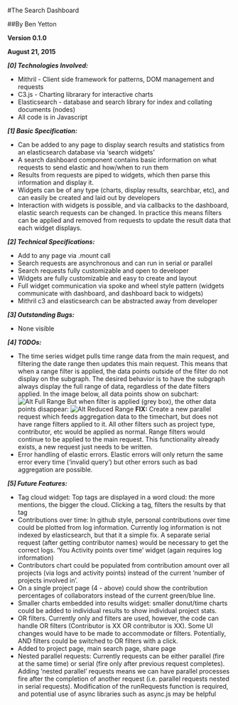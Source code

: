 #The Search Dashboard

##By Ben Yetton

**Version 0.1.0**

**August 21, 2015**

***[0] Technologies Involved:***
- Mithril - Client side framework for patterns, DOM management and requests
- C3.js -  Charting librarary for interactive charts
- Elasticsearch - database and search library for index and collating documents (nodes)
- All code is in Javascript

***[1] Basic Specification:***
- Can be added to any page to display search results and statistics from an elasticsearch database via ‘search widgets’
- A search dashboard component contains basic information on what requests to send elastic and how/when to run them
- Results from requests are piped to widgets, which then parse this information and display it.
- Widgets can be of any type (charts, display results, searchbar, etc), and can easily be created and laid out by developers
- Interaction with widgets is possible, and via callbacks to the dashboard, elastic search requests can be changed. In practice this means filters can be applied and removed from requests to update the result data that each widget displays.  

***[2] Technical Specifications:***
- Add to any page via .mount call
- Search requests are asynchronous and can run in serial or parallel
- Search requests fully customizable and open to developer
- Widgets are fully customizable and easy to create and layout
- Full widget communication via spoke and wheel style pattern (widgets communicate with dashboard, and dashboard back to widgets)
- Mithril c3 and elasticsearch can be abstracted away from developer

***[3] Outstanding Bugs:***
- None visible

***[4] TODOs:***
- The time series widget pulls time range data from the main request, and filtering the date range then updates this main request. This means that when a range filter is applied, the data points outside of the filter do not display on the subgraph. The desired behavior is to have the subgraph always display the full range of data, regardless of the date filters applied. In the image below, all data points show on subchart:
![Alt Full Range](/readme_images/fullRangeFilter.jpg?raw=true)
But when filter is applied (grey box), the other data points disappear:
![Alt Reduced Range](/readme_images/reducedRangeFilter.jpg?raw=true)
**FIX:** Create a new parallel request which feeds aggregation data to the timechart, but does not have range filters applied to it. All other filters such as project type, contributor, etc would be applied as normal. Range filters would continue to be applied to the main request. This functionality already exists, a new request just needs to be written.
- Error handling of elastic errors. Elastic errors will only return the same error every time (‘invalid query’) but other errors such as bad aggregation are possible.

***[5] Future Features:***
- Tag cloud widget: Top tags are displayed in a word cloud: the more mentions, the bigger the cloud. Clicking a tag, filters the results by that tag
- Contributions over time: In github style, personal contributions over time could be plotted from log information. Currently log information is not indexed by elasticsearch, but that it a simple fix. A separate serial request (after getting contributor names) would be necessary to get the correct logs.
‘You Activity points over time’ widget (again requires log information)
- Contributors chart could be populated from contribution amount over all projects (via logs  and activity points) instead of the current ‘number of projects involved in’. 
- On a single project page (4 - above) could show the contribution percentages of collaborators instead of the current green/blue line.
- Smaller charts embedded into results widget: smaller donut/time charts could be added to individual results to show individual project stats.
- OR filters. Currently only and filters are used, however, the code can handle OR filters (Contributor is XX OR contributor is XX). Some UI changes would have to be made to accommodate or filters. Potentially, AND filters could be switched to OR filters with a click.
- Added to project page, main search page, share page
- Nested parallel requests: Currently requests can be either parallel (fire at the same time) or serial (fire only after previous request completes). Adding ‘nested parallel’ requests means we can have parallel processes fire after the completion of another request (i.e. parallel requests nested in serial requests). Modification of the runRequests function is required, and potential use of async libraries such as async.js may be helpful





